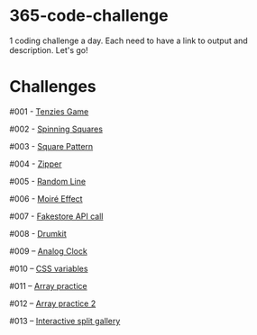# 365-code-challenge
1 coding challenge a day. Each need to have a link to output and description. Let's go!

# Challenges

#001 - [Tenzies Game](https://mo-tenzies-game.netlify.app/)

#002 - [Spinning Squares](https://mo-spinning-squares.netlify.app/)

#003 - [Square Pattern](https://mo-square-pattern.netlify.app/)

#004 - [Zipper](https://mo-zipper.netlify.app/)

#005 - [Random Line](https://mo-random-line.netlify.app/)

#006 - [Moiré Effect](https://mo-moire-effect.netlify.app/)

#007 - [Fakestore API call](https://fakestore-api-test.netlify.app/)

#008 - [Drumkit](https://vanilla-drumkit.netlify.app/)

#009 – [Analog Clock](https://analog-clock-clock.netlify.app/)

#010 – [CSS variables](https://css-variables-update-with-js.netlify.app/)

#011 – [Array practice](https://array-practice-part1.netlify.app/)

#012 – [Array practice 2](https://array-practice-part2.netlify.app/)

#013 – [Interactive split gallery](https://interactive-split-gallery.netlify.app/)
